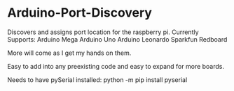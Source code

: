 # Arduino-Port-Discovery
Discovers and assigns port location for the raspberry pi.
Currently Supports:
  Arduino Mega
  Arduino Uno
  Arduino Leonardo 
  Sparkfun Redboard

More will come as I get my hands on them.

Easy to add into any preexisting code and easy to expand for more boards.

Needs to have pySerial installed:
  python -m pip install pyserial
  
